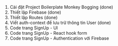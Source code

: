 1. Cài đặt Project Boilerplate Monkey Bogging (done)
2. Thiết lập Firebase (done)
3. Thiết lập Routes (done)
4. Viết auth-context để lưu trữ thông tin User (done)
5. Code trang SignUp - UI
6. Code trang SignUp - React hook form
7. Code trang SignUp - Authentication với Firebase